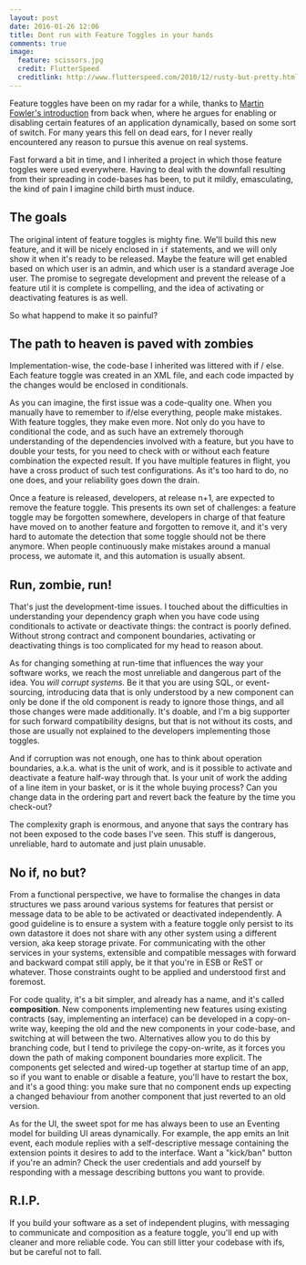 ```yaml
---
layout: post
date: 2016-01-26 12:06
title: Dont run with Feature Toggles in your hands
comments: true
image:
  feature: scissors.jpg
  credit: FlutterSpeed
  creditlink: http://www.flutterspeed.com/2010/12/rusty-but-pretty.html
---
```

Feature toggles have been on my radar for a while, thanks to [Martin Fowler's introduction][fowler-toggles] from back when, where he argues for enabling or disabling certain features of an application dynamically, based on some sort of switch. For many years this fell on dead ears, for I never really encountered any reason to pursue this avenue on real systems.

Fast forward a bit in time, and I inherited a project in which those feature toggles were used everywhere. Having to deal with the downfall resulting from their spreading in code-bases has been, to put it mildly, emasculating, the kind of pain I imagine child birth must induce.

## The goals

The original intent of feature toggles is mighty fine. We'll build this new feature, and it will be nicely enclosed in `if` statements, and we will only show it when it's ready to be released. Maybe the feature will get enabled based on which user is an admin, and which user is a standard average Joe user. The promise to segregate development and prevent the release of a feature util it is complete is compelling, and the idea of activating or deactivating features is as well.

So what happend to make it so painful?

## The path to heaven is paved with zombies

Implementation-wise, the code-base I inherited was littered with if / else. Each feature toggle was created in an XML file, and each code impacted by the changes would be enclosed in conditionals.

As you can imagine, the first issue was a code-quality one. When you manually have to remember to if/else everything, people make mistakes. With feature toggles, they make even more. Not only do you have to conditional the code, and as such have an extremely thorough understanding of the dependencies involved with a feature, but you have to double your tests, for you need to check with or without each feature combination the expected result. If you have multiple features in flight, you have a cross product of such test configurations. As it's too hard to do, no one does, and your reliability goes down the drain.

Once a feature is released, developers, at release n+1, are expected to remove the feature toggle. This presents its own set of challenges: a feature toggle may  be forgotten somewhere, developers in charge of that feature have moved on to another feature and forgotten to remove it, and it's very hard to automate the detection that some toggle should not be there anymore. When people continuously make mistakes around a manual process, we automate it, and this automation is usually absent.

## Run, zombie, run!

That's just the development-time issues. I touched about the difficulties in understanding your dependency graph when you have code using conditionals to activate or deactivate things: the contract is poorly defined. Without strong contract and component boundaries, activating or deactivating things is too complicated for my head to reason about.

As for changing something at run-time that influences the way your software works, we reach the most unreliable and dangerous part of the idea. You *will corrupt systems*. Be it that you are using SQL, or event-sourcing, introducing data that is only understood by a new component can only be done if the old component is ready to ignore those things, and all those changes were made additionally. It's doable, and I'm a big supporter for such forward compatibility designs, but that is not without its costs, and those are usually not explained to the developers implementing those toggles.

And if corruption was not enough, one has to think about operation boundaries, a.k.a. what is the unit of work, and is it possible to activate and deactivate a feature half-way through that. Is your unit of work the adding of a line item in your basket, or is it the whole buying process? Can you change data in the ordering part and revert back the feature by the time you check-out?

The complexity graph is enormous, and anyone that says the contrary has not been exposed to the code bases I've seen. This stuff is dangerous, unreliable, hard to automate and just plain unusable.

## No if, no but?

From a functional perspective, we have to formalise the changes in data structures we pass around various systems for features that persist or message data to be able to be activated or deactivated independently. A good guideline is to ensure a system with a feature toggle only persist to its own datastore it does not share with any other system using a different version, aka keep storage private. For communicating with the other services in your systems, extensible and compatible messages with forward and backward compat still apply, be it that you're in ESB or ReST or whatever. Those constraints ought to be applied and understood first and foremost.

For  code quality, it's a bit simpler, and already has a name, and it's called **composition**. New components implementing new features using existing contracts (say, implementing an interface) can be developed in a copy-on-write way, keeping the old and the new components in your code-base, and switching at will between the two. Alternatives allow you to do this by branching code, but I tend to privilege the copy-on-write, as it forces you down the path of making component boundaries more explicit. The components get selected and wired-up together at startup time of an app, so if you want to enable or disable a feature, you'll have to restart the box, and it's a good thing: you make sure that no component ends up expecting a changed behaviour from another component that just reverted to an old version.

As for the UI, the sweet spot for me has always been to use an Eventing model for building UI areas dynamically. For example, the app emits an Init event, each module replies with a self-descriptive message containing the extension points it desires to add to the interface. Want a "kick/ban" button if you're an admin? Check the user credentials and add yourself by responding with a message describing buttons you want to provide.

## R.I.P.

If you build your software as a set of independent plugins, with messaging to communicate and composition as a feature toggle, you'll end up with cleaner and more reliable code. You can still litter your codebase with ifs, but be careful not to fall. 

[fowler-toggles]: <http://martinfowler.com/bliki/FeatureToggle.html>